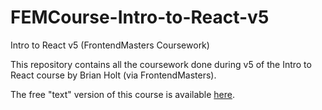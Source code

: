 # FEMCourse-Intro-to-React-v5

Intro to React v5 (FrontendMasters Coursework)

This repository contains all the coursework done during v5 of the Intro to React course by Brian Holt (via FrontendMasters).

The free "text" version of this course is available <a href="https://btholt.github.io/complete-intro-to-react-v5/" target="_blank">here</a>.
